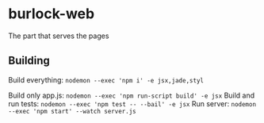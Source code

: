 # burlock-web
The part that serves the pages

## Building

Build everything: `nodemon --exec 'npm i' -e jsx,jade,styl`


Build only app.js: `nodemon --exec 'npm run-script build' -e jsx`
Build and run tests: `nodemon --exec 'npm test -- --bail' -e jsx`
Run server: `nodemon --exec 'npm start' --watch server.js`
